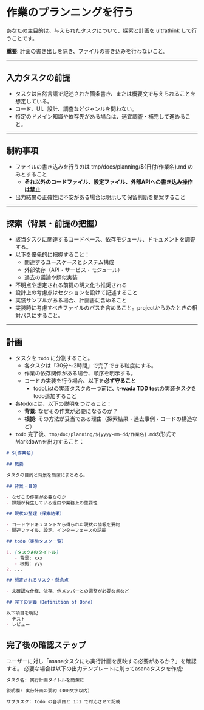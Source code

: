 # 作業のプランニングを行う

あなたの主目的は、与えられたタスクについて、探索と計画を ultrathink して行うことです。

**重要**: 計画の書き出しを除き、ファイルの書き込みを行わないこと。

---

## 入力タスクの前提

- タスクは自然言語で記述された箇条書き、または概要文で与えられることを想定している。
- コード、UI、設計、調査などジャンルを問わない。
- 特定のドメイン知識や依存先がある場合は、適宜調査・補完して進めること。

---

## 制約事項

- ファイルの書き込みを行うのは tmp/docs/planning/${日付/作業名}.md のみとすること
  - **それ以外のコードファイル、設定ファイル、外部APIへの書き込み操作は禁止**
- 出力結果の正確性に不安がある場合は明示して保留判断を提案すること

---

## 探索（背景・前提の把握）

- 該当タスクに関連するコードベース、依存モジュール、ドキュメントを調査する。
- 以下を優先的に把握すること：
  - 関連するユースケースとシステム構成
  - 外部依存（API・サービス・モジュール）
  - 過去の議論や類似実装
- 不明点や想定される前提の明文化も推奨される
- 設計上の考慮点はセクションを設けて記述すること
- 実装サンプルがある場合、計画書に含めること
- 実装時に考慮すべきファイルのパスを含めること。projectからみたときの相対パスにすること。

---

## 計画

- タスクを `todo` に分割すること。
  - 各タスクは「30分〜2時間」で完了できる粒度にする。
  - 作業の依存関係がある場合、順序を明示する。
  - コードの実装を行う場合、以下を**必ず守ること**
    - todoListの実装タスクの一つ前に、**t-wada TDD test**の実装タスクをtodo追加すること
- 各todoには、以下の説明をつけること：
  - **背景**: なぜその作業が必要になるのか？
  - **根拠**: その方法が妥当である理由（探索結果・過去事例・コードの構造など）
- `todo` 完了後、`tmp/doc/planning/${yyyy-mm-dd/作業名}.md`の形式でMarkdownを出力すること：

```markdown
# ${作業名}

## 概要

タスクの目的と背景を簡潔にまとめる。

## 背景・目的

- なぜこの作業が必要なのか
- 課題が発生している理由や業務上の重要性

## 現状の整理（探索結果）

- コードやドキュメントから得られた現状の情報を要約
- 関連ファイル、設定、インターフェースの記載

## todo（実施タスク一覧）

1. [タスクAのタイトル]
   - 背景: xxx
   - 根拠: yyy
2. ...

## 想定されるリスク・懸念点

- 未確認な仕様、依存、他メンバーとの調整が必要な点など

## 完了の定義（Definition of Done）

以下項目を明記
- テスト
- レビュー
```

## 完了後の確認ステップ

ユーザーに対し「asanaタスクにも実行計画を反映する必要があるか？」を確認する。
必要な場合は以下の出力テンプレートに則ってasanaタスクを作成:

```txt
タスク名: 実行計画タイトルを簡潔に

説明欄: 実行計画の要約（300文字以内）

サブタスク: todo の各項目と 1:1 で対応させて記載
```
